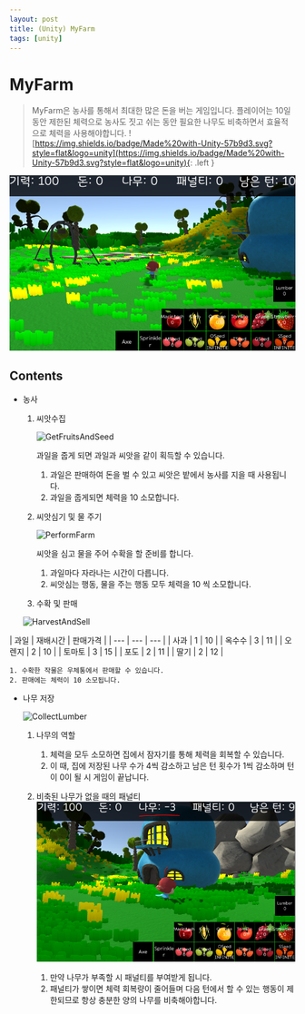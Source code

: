 ```yaml
---
layout: post
title: (Unity) MyFarm
tags: [unity]
---
```


# MyFarm

> MyFarm은 농사를 통해서 최대한 많은 돈을 버는 게임입니다. 플레이어는 10일 동안 제한된 체력으로 농사도 짓고 쉬는 동안 필요한 나무도 비축하면서 효율적으로 체력을 사용해야합니다.
![https://img.shields.io/badge/Made%20with-Unity-57b9d3.svg?style=flat&logo=unity](https://img.shields.io/badge/Made%20with-Unity-57b9d3.svg?style=flat&logo=unity){: .left }


![Title](/assets/MyFarm/Imgs/ExampleImage.PNG)

## Contents

- 농사

    1. 씨앗수집
        
		![GetFruitsAndSeed](/assets/MyFarm/Imgs/GetFruitsAndSeed.gif)
        
         과일을 줍게 되면 과일과 씨앗을 같이 획득할 수 있습니다.
        
        1. 과일은 판매하여 돈을 벌 수 있고 씨앗은 밭에서 농사를 지을 때 사용됩니다.
        2. 과일을 줍게되면 체력을 10 소모합니다.
        
    2. 씨앗심기  및 물 주기
        
        ![PerformFarm](/assets/MyFarm/Imgs/PerformFarm.gif)
        
        씨앗을 심고 물을 주어 수확을 할 준비를 합니다.
        
        1. 과일마다 자라나는 시간이 다릅니다.
        2. 씨앗심는 행동, 물을 주는 행동 모두 체력을 10 씩 소모합니다.
        
    
    1. 수확 및 판매
    
    ![HarvestAndSell](/assets/MyFarm/Imgs/HarvestAndSell.gif)
    
| 과일 | 재배시간 | 판매가격 |
    | --- | --- | --- |
    | 사과 | 1 | 10 |
    | 옥수수 | 3 | 11 |
    | 오렌지 | 2 | 10 |
    | 토마토 | 3 | 15 |
    | 포도 | 2 | 11 |
    | 딸기 | 2 | 12 |

    1. 수확한 작물은 우체통에서 판매할 수 있습니다.
    2. 판매에는 체력이 10 소모됩니다.
- 나무 저장
    
    ![CollectLumber](/assets/MyFarm/Imgs/CollectLumber.gif)
    
    1. 나무의 역할
        1. 체력을 모두 소모하면 집에서 잠자기를 통해 체력을 회복할 수 있습니다.
        2. 이 때, 집에 저장된 나무 수가 4씩 감소하고 남은 턴 횟수가 1씩 감소하며 턴이 0이 될 시 게임이 끝납니다.
    
    2.  비축된 나무가 없을 때의 패널티
		![lumberPenalty](/assets/MyFarm/Imgs/lumberPenalty.PNG)
		1. 만약 나무가 부족할 시 패널티를 부여받게 됩니다.
		2. 패널티가 쌓이면 체력 회복량이 줄어들며 다음 턴에서 할 수 있는 행동이 제한되므로 항상 충분한 양의 나무를 비축해야합니다.